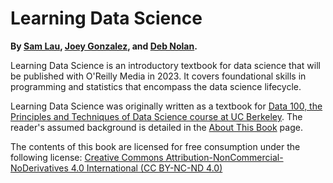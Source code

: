 # Learning Data Science

**By [Sam Lau][sam], [Joey Gonzalez][joey], and [Deb Nolan][deb].**

Learning Data Science is an introductory textbook for data science that will
be published with O'Reilly Media in 2023. It covers foundational skills in
programming and statistics that encompass the data science lifecycle.

Learning Data Science was originally written as a textbook for [Data 100, the
Principles and Techniques of Data Science course at UC Berkeley][ds100]. The
reader's assumed background is detailed in the [About This Book][about] page.

The contents of this book are licensed for free consumption under the following license:
[Creative Commons Attribution-NonCommercial-NoDerivatives 4.0 International (CC BY-NC-ND 4.0)](https://creativecommons.org/licenses/by-nc-nd/4.0/)

[sam]: http://www.samlau.me/
[joey]: https://people.eecs.berkeley.edu/~jegonzal/
[deb]: https://www.stat.berkeley.edu/~nolan/
[data8]: http://data8.org/
[ds100]: http://www.ds100.org/
[setup]: https://github.com/DS-100/textbook/blob/master/SETUP.md
[about]: /about_this_book

